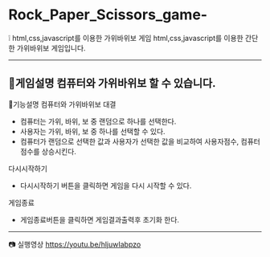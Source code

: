 # Rock_Paper_Scissors_game-


❕ html,css,javascript를 이용한 가위바위보 게임
html,css,javascript를 이용한 간단한 가위바위보 게임입니다.

----

🔔게임설명
컴퓨터와 가위바위보 할 수 있습니다.
----

🤔기능설명
컴퓨터와 가위바위보 대결
- 컴퓨터는 가위, 바위, 보 중 랜덤으로 하나를 선택한다.
- 사용자는 가위, 바위, 보 중 하나를 선택할 수 있다.
- 컴퓨터가 랜덤으로 선택한 값과 사용자가 선택한 값을 비교하여 사용자점수, 컴퓨터점수를 상승시킨다.

다시시작하기
- 다시시작하기 버튼을 클릭하면 게임을 다시 시작할 수 있다.

게임종료
- 게임종료버튼을 클릭하면 게임결과출력후 초기화 한다.

----
📷 실행영상
https://youtu.be/hljuwIabpzo
